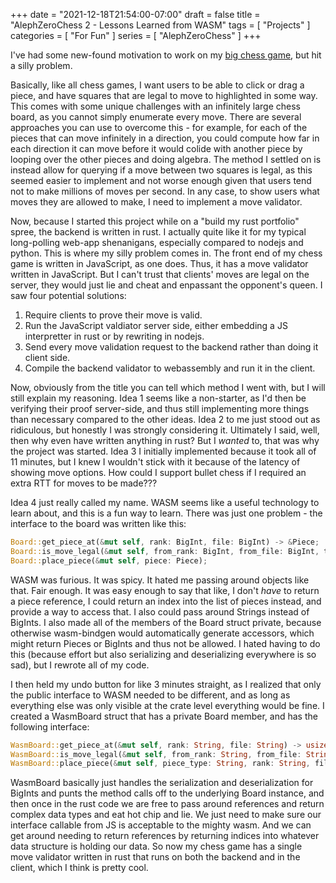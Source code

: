 +++
date = "2021-12-18T21:54:00-07:00"
draft = false
title = "AlephZeroChess 2 - Lessons Learned from WASM"
tags = [ "Projects" ]
categories = [ "For Fun" ]
series = [ "AlephZeroChess" ]
+++


I've had some new-found motivation to work on my [big chess game](http://alephzerochess.com/), but hit a silly problem.

<!--more-->

Basically, like all chess games, I want users to be able to click or drag a piece, and have squares that are legal to move to highlighted
in some way. This comes with some unique challenges with an infinitely large chess board, as you cannot simply enumerate every move.
There are several approaches you can use to overcome this - for example, for each of the pieces that can move infinitely in a direction, you could compute
how far in each direction it can move before it would colide with another piece by looping over the other pieces and doing algebra. The method I settled
on is instead allow for querying if a move between two squares is legal, as this seemed easier to implement and not worse enough given that
users tend not to make millions of moves per second. In any case, to show users what moves they are allowed to make, I need to implement a move validator.

Now, because I started this project while on a "build my rust portfolio" spree, the backend is written in rust. I actually quite like it for
my typical long-polling web-app shenanigans, especially compared to nodejs and python. This is where my silly problem comes in. The front
end of my chess game is written in JavaScript, as one does. Thus, it has a move validator written in JavaScript. But I can't trust that clients'
moves are legal on the server, they would just lie and cheat and enpassant the opponent's queen. I saw four potential solutions:  
1. Require clients to prove their move is valid.  
2. Run the JavaScript valdiator server side, either embedding a JS interpretter in rust or by rewriting in nodejs.  
3. Send every move validation request to the backend rather than doing it client side.  
4. Compile the backend validator to webassembly and run it in the client.

Now, obviously from the title you can tell which method I went with, but I will still explain my reasoning. Idea 1 seems like a non-starter,
as I'd then be verifying their proof server-side, and thus still implementing more things than necessary compared to the other ideas. Idea 2
to me just stood out as ridiculous, but honestly I was strongly considering it. Ultimately I said, well, then why even have written anything in rust?
But I _wanted_ to, that was why the project was started. Idea 3 I initially implemented because it took all of 11 minutes, but I knew I wouldn't
stick with it because of the latency of showing move options. How could I support bullet chess if I required an extra RTT for moves to be made???

Idea 4 just really called my name. WASM seems like a useful technology to learn about, and this is a fun way to learn.
There was just one problem - the interface to the board was written like this:
```rust
Board::get_piece_at(&mut self, rank: BigInt, file: BigInt) -> &Piece;
Board::is_move_legal(&mut self, from_rank: BigInt, from_file: BigInt, to_rank: BigInt, to_file: BigInt) -> bool;
Board::place_piece(&mut self, piece: Piece);
```

WASM was furious. It was spicy. It hated me passing around objects like that. Fair enough. It was easy enough to say that like, I don't _have_ to return
a piece reference, I could return an index into the list of pieces instead, and provide a way to access that. I also could pass around Strings instead of BigInts.
I also made all of the members of the Board struct private, because otherwise wasm-bindgen would automatically generate accessors, which might return Pieces or BigInts and thus not be allowed.
I hated having to do this (because effort but also serializing and deserializing everywhere is so sad), but I rewrote all of my code.

I then held my undo button for like 3 minutes straight, as I realized that only the public interface to WASM needed to be different, and as long as everything
else was only visible at the crate level everything would be fine. I created a WasmBoard struct that has a private Board member, and has the following interface:
```rust
WasmBoard::get_piece_at(&mut self, rank: String, file: String) -> usize;
WasmBoard::is_move_legal(&mut self, from_rank: String, from_file: String, to_rank: String, to_file: String) -> bool;
WasmBoard::place_piece(&mut self, piece_type: String, rank: String, file: String, color: String);
```

WasmBoard basically just handles the serialization and deserialization for BigInts and punts the method calls off to the underlying Board instance, and then once
in the rust code we are free to pass around references and return complex data types and eat hot chip and lie. We just need to make sure our interface callable
from JS is acceptable to the mighty wasm. And we can get around needing to return references by returning indices into whatever data structure is holding our data.
So now my chess game has a single move validator written in rust that runs on both the backend and in the client, which I think is pretty cool.
